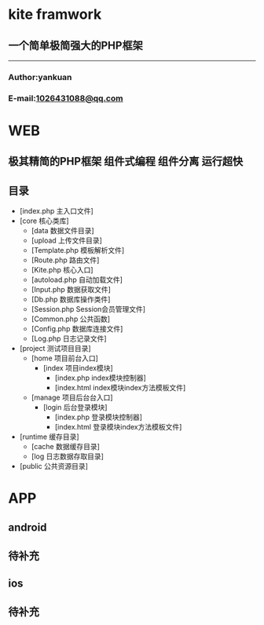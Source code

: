 kite framwork
=============
一个简单极简强大的PHP框架
---------------
****
### Author:yankuan
### E-mail:1026431088@qq.com
# WEB
## 极其精简的PHP框架 组件式编程 组件分离 运行超快
## 目录  
* [index.php    主入口文件]
* [core      核心类库] 
    * [data     数据文件目录]  
	* [upload     上传文件目录]                         
    * [Template.php     模板解析文件]
    * [Route.php     路由文件]
    * [Kite.php     核心入口]
    * [autoload.php     自动加载文件]
    * [Input.php     数据获取文件]
    * [Db.php     数据库操作类件]
	* [Session.php    Session会员管理文件]
    * [Common.php     公共函数]
    * [Config.php     数据库连接文件]
	* [Log.php        日志记录文件]
* [project    测试项目目录]
    * [home      项目前台入口]
        * [index       项目index模块] 
            * [index.php index模块控制器]
            * [index.html index模块index方法模板文件]   
    * [manage    项目后台台入口]
        * [login       后台登录模块] 
            * [index.php 登录模块控制器]
            * [index.html 登录模块index方法模板文件]   
* [runtime      缓存目录]
    * [cache       数据缓存目录] 
    * [log         日志数据存取目录]  	
* [public      公共资源目录]       
# APP
## android
待补充
---------
## ios
待补充
---------